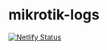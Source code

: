 # mikrotik-logs

[![Netlify Status](https://api.netlify.com/api/v1/badges/0bae974d-928f-43e2-af6e-9ac60fb1d37e/deploy-status)](https://app.netlify.com/projects/mikrotik-logs/deploys)
